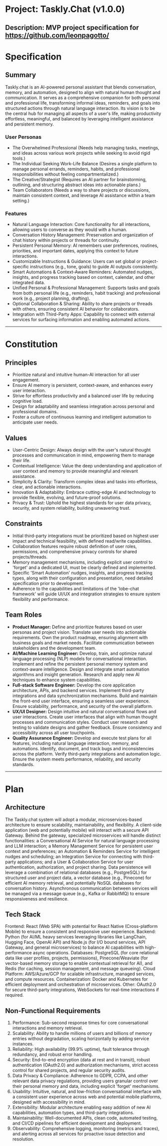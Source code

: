 # Project: Taskly.Chat (v1.0.0)

**Description:** MVP project specification for https://github.com/leonpagotto/
---

# Specification

## Summary
Taskly.chat is an AI-powered personal assistant that blends conversation, memory, and automation, designed to align with natural human thought and communication. It serves as a comprehensive companion for both personal and professional life, transforming informal ideas, reminders, and goals into structured actions through natural language interaction. Its vision is to be the central hub for managing all aspects of a user's life, making productivity effortless, meaningful, and balanced by leveraging intelligent assistance and persistent memory.

### User Personas
- The Overwhelmed Professional (Needs help managing tasks, meetings, and ideas across various work projects while seeking to avoid rigid tools.)
- The Individual Seeking Work-Life Balance (Desires a single platform to manage personal errands, reminders, habits, and professional responsibilities without feeling compartmentalized.)
- The Creative/Strategist (Requires an AI partner for brainstorming, outlining, and structuring abstract ideas into actionable plans.)
- Team Collaborators (Needs a way to share projects or discussions, maintain consistent context, and leverage AI assistance within a team setting.)

### Features
- Natural Language Interaction: Core functionality for all interactions, allowing users to converse as they would with a human.
- Conversation History Management: Preservation and organization of chat history within projects or threads for continuity.
- Persistent Personal Memory: AI remembers user preferences, routines, priorities, and important dates, applying this context to future interactions.
- Customizable Instructions & Guidance: Users can set global or project-specific instructions (e.g., tone, goals) to guide AI outputs consistently.
- Smart Automations & Context-Aware Reminders: Automated nudges, insights, and progress tracking based on context, calendar, and other integrated data.
- Unified Personal & Professional Management: Supports tasks and goals from both personal life (e.g., reminders, habit tracking) and professional work (e.g., project planning, drafting).
- Optional Collaboration & Sharing: Ability to share projects or threads with others, ensuring consistent AI behavior for collaborators.
- Integration with Third-Party Apps: Capability to connect with external services for surfacing information and enabling automated actions.


---

# Constitution

## Principles
- Prioritize natural and intuitive human-AI interaction for all user engagement.
- Ensure AI memory is persistent, context-aware, and enhances every user interaction.
- Strive for effortless productivity and a balanced user life by reducing cognitive load.
- Design for adaptability and seamless integration across personal and professional domains.
- Foster a culture of continuous learning and intelligent automation to anticipate user needs.

## Values
- User-Centric Design: Always design with the user's natural thought processes and communication in mind, empowering them to manage their life.
- Contextual Intelligence: Value the deep understanding and application of user context and memory to provide meaningful and relevant assistance.
- Simplicity & Clarity: Transform complex ideas and tasks into effortless, clear, and actionable interactions.
- Innovation & Adaptability: Embrace cutting-edge AI and technology to provide flexible, evolving, and future-proof solutions.
- Privacy & Trust: Uphold the highest standards for user data privacy, security, and system reliability, building unwavering trust.

## Constraints
- Initial third-party integrations must be prioritized based on highest user impact and technical feasibility, with defined read/write capabilities.
- Collaboration features require robust definition of user roles, permissions, and comprehensive privacy controls for shared projects/threads.
- Memory management mechanisms, including explicit user control to 'forget' and a dedicated UI, must be clearly defined and implemented.
- Specific 'Smart Automation' nudges, insights, and progress tracking types, along with their configuration and presentation, need detailed specification prior to development.
- Adherence to the capabilities and limitations of the 'lobe-chat framework' will guide UI/UX and integration strategies to ensure system flexibility and performance.

## Team Roles
- **Product Manager:** Define and prioritize features based on user personas and project vision. Translate user needs into actionable requirements. Own the product roadmap, ensuring alignment with business goals and market needs. Facilitate communication between stakeholders and the development team.
- **AI/Machine Learning Engineer:** Develop, train, and optimize natural language processing (NLP) models for conversational interaction. Implement and refine the persistent personal memory system and context-aware intelligence. Design and integrate smart automation algorithms and insight generation. Research and apply new AI techniques to enhance system capabilities.
- **Full-stack Software Engineer:** Develop the core application architecture, APIs, and backend services. Implement third-party integrations and data synchronization mechanisms. Build and maintain the front-end user interface, ensuring a seamless user experience. Ensure scalability, performance, and security of the overall platform.
- **UX/UI Designer:** Design intuitive and natural conversational flows and user interactions. Create user interfaces that align with human thought processes and communication styles. Conduct user research and testing to validate designs and gather feedback. Ensure consistency and accessibility across all user touchpoints.
- **Quality Assurance Engineer:** Develop and execute test plans for all features, including natural language interaction, memory, and automations. Identify, document, and track bugs and inconsistencies across the platform. Verify third-party integrations and automation logic. Ensure the system meets performance, reliability, and security standards.


---

# Plan

## Architecture
The Taskly.chat system will adopt a modular, microservices-based architecture to ensure scalability, maintainability, and flexibility. A client-side application (web and potentially mobile) will interact with a secure API Gateway. Behind the gateway, specialized microservices will handle distinct functionalities: a Conversational AI Service for natural language processing and LLM interaction; a Memory Management Service for persistent user context and preferences; an Automation & Reminders Service for intelligent nudges and scheduling; an Integration Service for connecting with third-party applications; and a User & Collaboration Service for user authentication, authorization, and project sharing. Data persistence will leverage a combination of relational databases (e.g., PostgreSQL) for structured user and project data, a vector database (e.g., Pinecone) for efficient AI memory retrieval, and potentially NoSQL databases for conversation history. Asynchronous communication between services will be managed via a message queue (e.g., Kafka or RabbitMQ) to ensure responsiveness and resilience.

## Tech Stack
Frontend: React (Web SPA) with potential for React Native (Cross-platform Mobile) to ensure a consistent and responsive user experience. 
Backend: Python (for AI/ML heavy services leveraging libraries like LangChain, Hugging Face, OpenAI API) and Node.js (for I/O bound services, API Gateway, and general microservices) to balance AI capabilities with high-performance async operations. 
Databases: PostgreSQL (for core relational data like user profiles, projects, permissions), Pinecone/Weaviate (for vector-based memory storage to enable contextual retrieval for AI), and Redis (for caching, session management, and message queueing). 
Cloud Platform: AWS/Azure/GCP for scalable infrastructure, managed services, and compute resources. Containerization: Docker and Kubernetes for efficient deployment and orchestration of microservices. 
Other: OAuth2.0 for secure third-party integrations, WebSockets for real-time interactions if required.

## Non-Functional Requirements
1. Performance: Sub-second response times for core conversational interactions and memory retrieval. 
2. Scalability: Ability to handle millions of users and billions of memory entries without degradation, scaling horizontally by adding service instances. 
3. Reliability: High availability (99.9% uptime), fault tolerance through redundancy, and robust error handling. 
4. Security: End-to-end encryption (data at rest and in transit), robust authentication (OAuth2.0) and authorization mechanisms, strict access control for shared projects, and regular security audits. 
5. Data Privacy & Compliance: Adherence to GDPR, CCPA, and other relevant data privacy regulations, providing users granular control over their personal memory and data, including explicit 'forget' mechanisms. 
6. Usability: Intuitive, natural, and low-friction conversational interface with a consistent user experience across web and potential mobile platforms, designed with accessibility in mind. 
7. Extensibility: Modular architecture enabling easy addition of new AI capabilities, automation types, and third-party integrations. 
8. Maintainability: Well-documented APIs, clean code, automated testing, and CI/CD pipelines for efficient development and deployment. 
9. Observability: Comprehensive logging, monitoring (metrics and traces), and alerting across all services for proactive issue detection and resolution.

